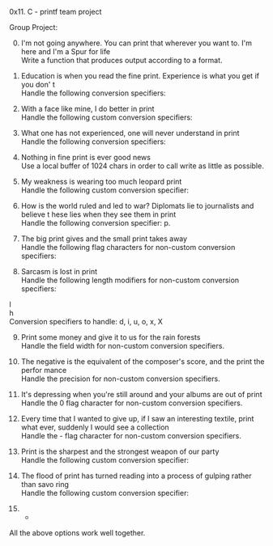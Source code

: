 0x11. C - printf team project

Group Project:                                     

0. I'm not going anywhere. You can print that wherever you want to. I'm here and I'm
 a Spur for life                                                                    
Write a function that produces output according to a format.                        

1. Education is when you read the fine print. Experience is what you get if you don'
t                                                                                   
Handle the following conversion specifiers:

2. With a face like mine, I do better in print                                      
Handle the following custom conversion specifiers: 

3. What one has not experienced, one will never understand in print                 
Handle the following conversion specifiers:        

4. Nothing in fine print is ever good news                                          
Use a local buffer of 1024 chars in order to call write as little as possible.      

5. My weakness is wearing too much leopard print                                    
Handle the following custom conversion specifier:  

6. How is the world ruled and led to war? Diplomats lie to journalists and believe t
hese lies when they see them in print                                               
Handle the following conversion specifier: p.      

7. The big print gives and the small print takes away                               
Handle the following flag characters for non-custom conversion specifiers:          

8. Sarcasm is lost in print                                                         
Handle the following length modifiers for non-custom conversion specifiers:         

l                                                                                   
h                                                                                   
Conversion specifiers to handle: d, i, u, o, x, X  

9. Print some money and give it to us for the rain forests                          
Handle the field width for non-custom conversion specifiers.                        

10. The negative is the equivalent of the composer's score, and the print the perfor
mance                                                                               
Handle the precision for non-custom conversion specifiers.                          

11. It's depressing when you're still around and your albums are out of print       
Handle the 0 flag character for non-custom conversion specifiers.                   

12. Every time that I wanted to give up, if I saw an interesting textile, print what
 ever, suddenly I would see a collection                                            
Handle the - flag character for non-custom conversion specifiers.                   

13. Print is the sharpest and the strongest weapon of our party                     
Handle the following custom conversion specifier:  

14. The flood of print has turned reading into a process of gulping rather than savo
ring                                                                                
Handle the following custom conversion specifier:  

15. *                                                                               
All the above options work well together. 

